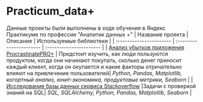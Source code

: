 # Practicum_data+
Данные проекты были выполнены в ходе обучения в Яндекс Практикуме по профессии "Аналитик данных +"
| Название проекта | Описание | Используемые библиотеки | 
| :---------------------- | :---------------------- | :---------------------- |
| [Анализ убытков приложения ProcrastinatePRO+](https://github.com/EvegeniiVoronin/practicum_data-/tree/main/Исследование%20базы%20данных%20сервиса%20Stackoverflow) | Предстоит изучить, как люди пользуются продуктом, когда они начинают покупать, сколько денег приносит каждый клиент, когда он окупается и какие факторы отричательно влияют на привлечение пользователей| *Python, Pandas, Matplotlib, когортный анализ, юнит-экономика, продуктовые метрики, Seaborn* |
| [Исследование базы данных сервиса Stackoverflow](https://github.com/EvegeniiVoronin/practicum_data-/tree/main/Исследование%20базы%20данных%20сервиса%20Stackoverflow) |Задачи с проверкой знаний на SQL| *SQL, SQLAlchemy, Python, Pandas, Matplotlib, Seaborn* |
